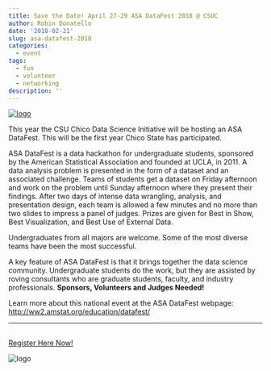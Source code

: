```yaml
---
title: Save the Date! April 27-29 ASA DataFest 2018 @ CSUC
author: Robin Donatello
date: '2018-02-21'
slug: asa-datafest-2018
categories:
  - event
tags:
  - fun
  - volunteer
  - networking
description: ''
---
```


[![logo](/img/datafest_logo_Chico_Red.png)](https://goo.gl/forms/BfEjTwpCks4zavFZ2)

This year the CSU Chico Data Science Initiative will be hosting an ASA DataFest. This will be the first year Chico State has participated. 
 
ASA DataFest is a data hackathon for undergraduate students, sponsored by the American Statistical Association and founded at UCLA, in 2011. A data analysis problem is presented in the form of a dataset and an associated challenge.  Teams of students get a dataset on Friday afternoon and work on the problem until Sunday afternoon where they present their findings. After two days of intense data wrangling, analysis, and presentation design, each team is allowed a few minutes and no more than two slides to impress a panel of judges. Prizes are given for Best in Show, Best Visualization, and Best Use of External Data.
 
Undergraduates from all majors are welcome. Some of the most diverse teams have been the most successful. 
 
A key feature of ASA DataFest is that it brings together the data science community. Undergraduate students do the work, but they are assisted by roving consultants who are graduate students, faculty, and industry professionals. **Sponsors, Volunteers and Judges Needed!**

Learn more about this national event at the ASA DataFest webpage: http://ww2.amstat.org/education/datafest/ 

---

<p align="center" style="font-size:30px">

<a href= "https://goo.gl/forms/BfEjTwpCks4zavFZ2">Register Here Now!</a>

</p>


![logo](/img/DataFestFlyer.png)

